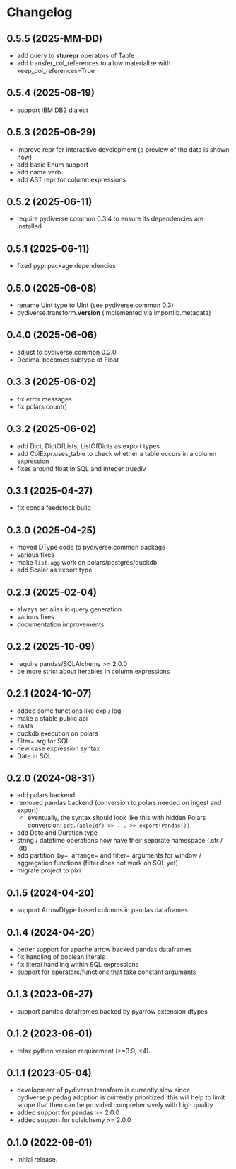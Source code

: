 # Changelog

## 0.5.5 (2025-MM-DD)
- add query to __str__/__repr__ operators of Table
- add transfer_col_references to allow materialize with keep_col_references=True

## 0.5.4 (2025-08-19)
- support IBM DB2 dialect

## 0.5.3 (2025-06-29)

- improve repr for interactive development (a preview of the data is shown now)
- add basic Enum support
- add name verb
- add AST repr for column expressions

## 0.5.2 (2025-06-11)
- require pydiverse.common 0.3.4 to ensure its dependencies are installed

## 0.5.1 (2025-06-11)
- fixed pypi package dependencies

## 0.5.0 (2025-06-08)
- rename Uint type to UInt (see pydiverse.common 0.3)
- pydiverse.transform.__version__ (implemented via importlib.metadata)

## 0.4.0 (2025-06-06)
- adjust to pydiverse.common 0.2.0
- Decimal becomes subtype of Float

## 0.3.3 (2025-06-02)
- fix error messages
- fix polars count()

## 0.3.2 (2025-06-02)
- add Dict, DictOfLists, ListOfDicts as export types
- add ColExpr.uses_table to check whether a table occurs in a column expression
- fixes around float in SQL and integer truediv

## 0.3.1 (2025-04-27)
- fix conda feedstock build

## 0.3.0 (2025-04-25)
- moved DType code to pydiverse.common package
- various fixes
- make `list.agg` work on polars/postgres/duckdb
- add Scalar as export type

## 0.2.3 (2025-02-04)
- always set alias in query generation
- various fixes
- documentation improvements

## 0.2.2 (2025-10-09)
- require pandas/SQLAlchemy >= 2.0.0
- be more strict about iterables in column expressions

## 0.2.1 (2024-10-07)

- added some functions like exp / log
- make a stable public api
- casts
- duckdb execution on polars
- filter= arg for SQL
- new case expression syntax
- Date in SQL

## 0.2.0 (2024-08-31)

- add polars backend
- removed pandas backend (conversion to polars needed on ingest and export)
  * eventually, the syntax should look like this with hidden Polars conversion: `pdt.Table(df) >> ... >> export(Pandas())`
- add Date and Duration type
- string / datetime operations now have their separate namespace (.str / .dt)
- add partition_by=, arrange= and filter= arguments for window / aggregation functions (filter does not work on SQL yet)
- migrate project to pixi

## 0.1.5 (2024-04-20)
- support ArrowDtype based columns in pandas dataframes

## 0.1.4 (2024-04-20)
- better support for apache arrow backed pandas dataframes
- fix handling of boolean literals
- fix literal handling within SQL expressions
- support for operators/functions that take constant arguments

## 0.1.3 (2023-06-27)
- support pandas dataframes backed by pyarrow extension dtypes

## 0.1.2 (2023-06-01)
- relax python version requirement (>=3.9, <4).

## 0.1.1 (2023-05-04)
- development of pydiverse.transform is currently slow since pydiverse.pipedag
   adoption is currently prioritized: this will help to limit scope that then can
   be provided comprehensively with high quality
- added support for pandas >= 2.0.0
- added support for sqlalchemy >= 2.0.0

## 0.1.0 (2022-09-01)
- Initial release.
